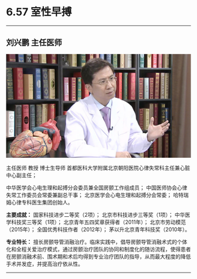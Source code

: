 # 6.57 室性早搏

---

## 刘兴鹏 主任医师

![1679378780002](image/c06_057/1679378780002.png)

主任医师 教授 博士生导师 首都医科大学附属北京朝阳医院心律失常科主任兼心脏中心副主任；

 中华医学会心电生理和起搏分会委员兼全国房颤工作组成员； 中国医师协会心律失常工作委员会常委兼副总干事； 北京医学会心电生理和起搏分会常委； 哈特瑞姆心律专科医生集团创始人。

**主要成就：** 国家科技进步二等奖（2项）； 北京市科技进步三等奖（1项）； 中华医学科技奖三等奖（1项）； 北京青年五四奖章获得者（2011年）； 北京市劳动模范（2015年）； 全国优秀科技作者（2012年）； 茅以升北京青年科技奖（2010年）。

**专业特长：** 擅长房颤导管消融治疗。临床实践中，倡导房颤导管消融术式的个体化和全程关爱治疗模式，通过房颤治疗团队的协同和制度化的随访流程，使得患者在房颤消融术前、围术期和术后均得到专业治疗团队的指导，从而最大程度的降低手术并发症，并提高治疗依从性。

---
